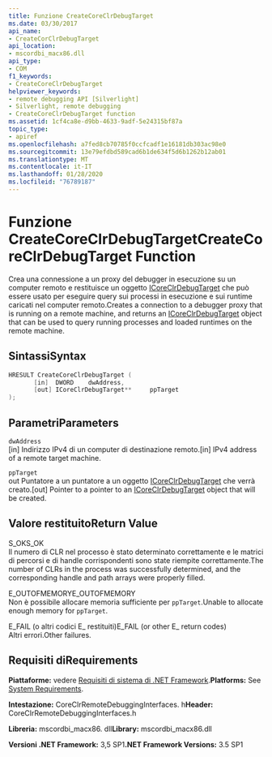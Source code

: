 ```yaml
---
title: Funzione CreateCoreClrDebugTarget
ms.date: 03/30/2017
api_name:
- CreateCorClrDebugTarget
api_location:
- mscordbi_macx86.dll
api_type:
- COM
f1_keywords:
- CreateCoreClrDebugTarget
helpviewer_keywords:
- remote debugging API [Silverlight]
- Silverlight, remote debugging
- CreateCoreClrDebugTarget function
ms.assetid: 1cf4ca8e-d9bb-4633-9adf-5e24315bf87a
topic_type:
- apiref
ms.openlocfilehash: a7fed8cb70785f0ccfcadf1e16181db303ac98e0
ms.sourcegitcommit: 13e79efdbd589cad6b1de634f5d6b1262b12ab01
ms.translationtype: MT
ms.contentlocale: it-IT
ms.lasthandoff: 01/28/2020
ms.locfileid: "76789187"
---
```

# <a name="createcoreclrdebugtarget-function"></a><span data-ttu-id="9abb1-102">Funzione CreateCoreClrDebugTarget</span><span class="sxs-lookup"><span data-stu-id="9abb1-102">CreateCoreClrDebugTarget Function</span></span>
<span data-ttu-id="9abb1-103">Crea una connessione a un proxy del debugger in esecuzione su un computer remoto e restituisce un oggetto [ICoreClrDebugTarget](icoreclrdebugtarget-interface.md) che può essere usato per eseguire query sui processi in esecuzione e sui runtime caricati nel computer remoto.</span><span class="sxs-lookup"><span data-stu-id="9abb1-103">Creates a connection to a debugger proxy that is running on a remote machine, and returns an [ICoreClrDebugTarget](icoreclrdebugtarget-interface.md) object that can be used to query running processes and loaded runtimes on the remote machine.</span></span>  
  
## <a name="syntax"></a><span data-ttu-id="9abb1-104">Sintassi</span><span class="sxs-lookup"><span data-stu-id="9abb1-104">Syntax</span></span>  
  
```cpp  
HRESULT CreateCoreClrDebugTarget (  
       [in]  DWORD    dwAddress,   
       [out] ICoreClrDebugTarget**     ppTarget  
);  
```  
  
## <a name="parameters"></a><span data-ttu-id="9abb1-105">Parametri</span><span class="sxs-lookup"><span data-stu-id="9abb1-105">Parameters</span></span>  
 `dwAddress`  
 <span data-ttu-id="9abb1-106">[in] Indirizzo IPv4 di un computer di destinazione remoto.</span><span class="sxs-lookup"><span data-stu-id="9abb1-106">[in] IPv4 address of a remote target machine.</span></span>  
  
 `ppTarget`  
 <span data-ttu-id="9abb1-107">out Puntatore a un puntatore a un oggetto [ICoreClrDebugTarget](icoreclrdebugtarget-interface.md) che verrà creato.</span><span class="sxs-lookup"><span data-stu-id="9abb1-107">[out] Pointer to a pointer to an [ICoreClrDebugTarget](icoreclrdebugtarget-interface.md) object that will be created.</span></span>  
  
## <a name="return-value"></a><span data-ttu-id="9abb1-108">Valore restituito</span><span class="sxs-lookup"><span data-stu-id="9abb1-108">Return Value</span></span>  
 <span data-ttu-id="9abb1-109">S_OK</span><span class="sxs-lookup"><span data-stu-id="9abb1-109">S_OK</span></span>  
 <span data-ttu-id="9abb1-110">Il numero di CLR nel processo è stato determinato correttamente e le matrici di percorsi e di handle corrispondenti sono state riempite correttamente.</span><span class="sxs-lookup"><span data-stu-id="9abb1-110">The number of CLRs in the process was successfully determined, and the corresponding handle and path arrays were properly filled.</span></span>  
  
 <span data-ttu-id="9abb1-111">E_OUTOFMEMORY</span><span class="sxs-lookup"><span data-stu-id="9abb1-111">E_OUTOFMEMORY</span></span>  
 <span data-ttu-id="9abb1-112">Non è possibile allocare memoria sufficiente per `ppTarget`.</span><span class="sxs-lookup"><span data-stu-id="9abb1-112">Unable to allocate enough memory for `ppTarget`.</span></span>  
  
 <span data-ttu-id="9abb1-113">E_FAIL (o altri codici E_ restituiti)</span><span class="sxs-lookup"><span data-stu-id="9abb1-113">E_FAIL (or other E_ return codes)</span></span>  
 <span data-ttu-id="9abb1-114">Altri errori.</span><span class="sxs-lookup"><span data-stu-id="9abb1-114">Other failures.</span></span>  
  
## <a name="requirements"></a><span data-ttu-id="9abb1-115">Requisiti di</span><span class="sxs-lookup"><span data-stu-id="9abb1-115">Requirements</span></span>  
 <span data-ttu-id="9abb1-116">**Piattaforme:** vedere [Requisiti di sistema di .NET Framework](../../../../docs/framework/get-started/system-requirements.md).</span><span class="sxs-lookup"><span data-stu-id="9abb1-116">**Platforms:** See [System Requirements](../../../../docs/framework/get-started/system-requirements.md).</span></span>  
  
 <span data-ttu-id="9abb1-117">**Intestazione:** CoreClrRemoteDebuggingInterfaces. h</span><span class="sxs-lookup"><span data-stu-id="9abb1-117">**Header:** CoreClrRemoteDebuggingInterfaces.h</span></span>  
  
 <span data-ttu-id="9abb1-118">**Libreria:** mscordbi_macx86. dll</span><span class="sxs-lookup"><span data-stu-id="9abb1-118">**Library:** mscordbi_macx86.dll</span></span>  
  
 <span data-ttu-id="9abb1-119">**Versioni .NET Framework:** 3,5 SP1</span><span class="sxs-lookup"><span data-stu-id="9abb1-119">**.NET Framework Versions:** 3.5 SP1</span></span>
